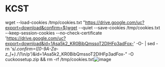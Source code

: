 # KCST

wget --load-cookies /tmp/cookies.txt "https://drive.google.com/uc?export=download&confirm=$(wget --quiet --save-cookies /tmp/cookies.txt --keep-session-cookies --no-check-certificate 'https://drive.google.com/uc?export=download&id=1Asa5k2_KR0BibQmssoT2DlHFp3adFox-' -O- | sed -rn 's/.*confirm=([0-9A-Za-z_]+).*/\1\n/p')&id=1Asa5k2_KR0BibQmssoT2DlHFp3adFox-" -O cuckoosetup.zip && rm -rf /tmp/cookies.txt![image](https://user-images.githubusercontent.com/16477789/209368652-106223bd-25c9-4f70-9115-d87068c17fa7.png)
